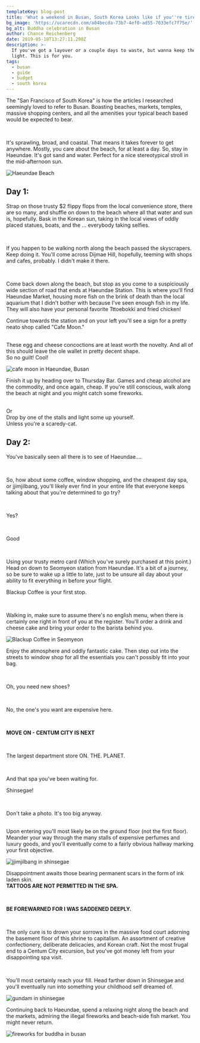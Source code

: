 ```yaml
---
templateKey: blog-post
title: 'What a weekend in Busan, South Korea Looks like if you''re tired and cheap.'
bg_image: 'https://ucarecdn.com/a04becda-73b7-4ef0-ad55-7033efc7f75e/'
bg_alt: Buddha celebration in Busan
author: Chance Reichenberg
date: 2019-05-18T13:27:11.298Z
description: >-
  If you've got a layover or a couple days to waste, but wanna keep the budget
  light. This is for you. 
tags:
  - busan
  - guide
  - budget
  - south korea
---
```

<div class="article-text">

The "San Francisco of South Korea" is how the articles I researched seemingly loved to refer to Busan. Boasting beaches, markets, temples, massive shopping centers, and all the amenities your typical beach based would be expected to bear. 

</br>

It's sprawling, broad, and coastal. That means it takes forever to get anywhere. Mostly, you care about the beach, for at least a day. So, stay in Haeundae. It's got sand and water. Perfect for a nice stereotypical stroll in the mid-afternoon sun. 

</div>

<div class="article-image">

![Haeundae Beach](https://ucarecdn.com/8eb0bbac-b71f-42b6-90ed-f04f3a198f11/-/resize/1000x/-/quality/lighter/ "Haeundae Beach")

</div> 

<div class="article-text">

## Day 1:

Strap on those trusty $2 flippy flops from the local convenience store, there are so many, and shuffle on down to the beach where all that water and sun is, hopefully. Bask in the Korean sun, taking in the local views of oddly placed statues, boats, and the ... everybody taking selfies.

</br>

If you happen to be walking north along the beach passed the skyscrapers. Keep doing it. You'll come across Dijmae Hill, hopefully, teeming with shops and cafes, probably. I didn't make it there.

</br>

Come back down along the beach, but stop as you come to a suspiciously wide section of road that ends at Haeundae Station. This is where you'll find Haeundae Market, housing more fish on the brink of death than the local aquarium that I didn't bother with because I've seen enough fish in my life.
</br> 
They will also have your personal favorite Tttoebokki and fried chicken! 

Continue towards the station and on your left you'll see a sign for a pretty neato shop called "Cafe Moon."

</br>
These egg and cheese concoctions are at least worth the novelty. And all of this should leave the ole wallet in pretty decent shape.
</br>
So no guilt! Cool!
</br>

</div>

<div class="article-image">

![cafe moon in Haeundae, Busan](https://ucarecdn.com/40c9ff83-72e8-4f15-ab4a-df333eb864c8/-/resize/1000x/-/quality/lighter/ "Cafe moon in Haeundae, Busan")

</div>

<div class="article-text">

Finish it up by heading over to Thursday Bar. Games and cheap alcohol are the commodity, and once again, cheap. If you're still conscious, walk along the beach at night and you might catch some fireworks. 

</br>
Or
</br>
Drop by one of the stalls and light some up yourself. 
</br>
Unless you're a scaredy-cat.

## Day 2:

You've basically seen all there is to see of Haeundae....

</br>

So, how about some coffee, window shopping, and the cheapest day spa, or jjimjilbang, you'll likely ever find in your entire life that everyone keeps talking about that you're determined to go try?

</br>

Yes?

</br>

Good

</br>

Using your trusty metro card (Which you've surely purchased at this point.) Head on down to Seomyeon station from Haeundae. It's a bit of a journey, so be sure to wake up a little to late, just to be unsure all day about your ability to fit everything in before your flight. 

Blackup Coffee is your first stop.

</br>

Walking in, make sure to assume there's no english menu, when there is certainly one right in front of you at the register. You'll order a drink and cheese cake and bring your order to the barista behind you.

</div>

<div class="article-image">

![Blackup Coffee in Seomyeon](https://ucarecdn.com/4303c546-4030-4e4f-bc40-80231f609d9e/-/resize/1000x/-/quality/lighter/ "Blackup Coffee in Seomyeon")

</div>

<div class="article-text">

Enjoy the atmosphere and oddly fantastic cake. Then step out into the streets to window shop for all the essentials you can't possibly fit into your bag.

</br>

 Oh, you need new shoes? 

</br>

No, the one's you want are expensive here. 

</br>

**MOVE ON - CENTUM CITY IS NEXT**

</br>

The largest department store ON. THE. PLANET.

</br>

And that spa you've been waiting for.

Shinsegae!

</br>

Don't take a photo. It's too big anyway.

</br>
Upon entering you'll most likely be on the ground floor (not the first floor).
Meander your way through the many stalls of expensive perfumes and luxury goods, and you'll eventually come to a fairly obvious hallway marking your first objective.

</div>

<div class="article-image">

![jjimjilbang in shinsegae](https://ucarecdn.com/a896c54d-ac8d-4c0c-98f1-ff999b2fa51f/-/resize/1000x/-/quality/lighter/ "jjimjilbang in shinsegae")

</div>

<div class="article-text">

Disappointment awaits those bearing permanent scars in the form of ink laden skin.
</br>
**TATTOOS ARE NOT PERMITTED IN THE SPA.**

</br>

**BE FOREWARNED FOR I WAS SADDENED DEEPLY.**

</br>

The only cure is to drown your sorrows in the massive food court adorning the basement floor of this shrine to capitalism. An assortment of creative confectionery, deliberate delicacies, and Korean craft. Not the most frugal end to a Centum City excursion, but you've got money left from your disappointing spa visit. 

</br>

You'll most certainly reach your fill. Head farther down in Shinsegae and you'll eventually run into something your childhood self dreamed of.

</div>

<div class="article-image">

![gundam in shinsegae](https://ucarecdn.com/740244b3-01e2-4f32-9b2f-79aae046fe62/-/crop/657x857/0,18/-/preview/-/enhance/100/-/resize/1000x/-/quality/lighter/ "gundam in shinsegae")

</div>

<div class="article-text">

Continuing back to Haeundae, spend a relaxing night along the beach and the markets, admiring the illegal fireworks and beach-side fish market. You might never return.

</div>

<div class="article-image">

![fireworks for buddha in busan](https://ucarecdn.com/f35102bf-d3cc-49aa-8450-56d0a0ce71df/-/resize/1000x/-/quality/lighter/ "fireworks for buddha in busan")

</div>
